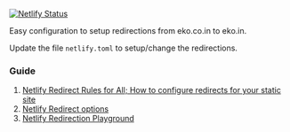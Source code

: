 [![Netlify Status](https://api.netlify.com/api/v1/badges/df5ab211-7fa1-4894-9e97-9bc414271216/deploy-status)](https://app.netlify.com/sites/eko-co-in-redirection/deploys)

Easy configuration to setup redirections from eko.co.in to eko.in.

Update the file `netlify.toml` to setup/change the redirections.

### Guide
1. [Netlify Redirect Rules for All; How to configure redirects for your static site](https://www.netlify.com/blog/2019/01/16/redirect-rules-for-all-how-to-configure-redirects-for-your-static-site/)
2. [Netlify Redirect options](https://docs.netlify.com/routing/redirects/redirect-options/)
3. [Netlify Redirection Playground](https://play.netlify.com/redirects)

